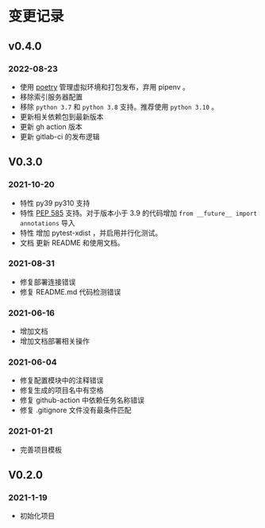 # 变更记录

## v0.4.0

### 2022-08-23

- 使用 [poetry](https://python-poetry.org/) 管理虚拟环境和打包发布，弃用 pipenv 。
- 移除索引服务器配置
- 移除 `python 3.7` 和 `python 3.8` 支持。推荐使用 `python 3.10` 。
- 更新相关依赖包到最新版本
- 更新 gh action 版本
- 更新 gitlab-ci 的发布逻辑

## V0.3.0

### 2021-10-20

- 特性 py39 py310 支持
- 特性 [PEP 585](https://www.python.org/dev/peps/pep-0585/) 支持。对于版本小于 3.9 的代码增加 `from __future__ import annotations` 导入
- 特性 增加 pytest-xdist ，并启用并行化测试。
- 文档 更新 README 和使用文档。

### 2021-08-31

- 修复部署连接错误
- 修复 README.md 代码检测错误

### 2021-06-16

- 增加文档
- 增加文档部署相关操作

### 2021-06-04

- 修复配置模块中的注释错误
- 修复生成的项目名中有空格
- 修复 github-action 中依赖任务名称错误
- 修复 .gitignore 文件没有最条件匹配

### 2021-01-21

- 完善项目模板

## V0.2.0

### 2021-1-19

- 初始化项目
